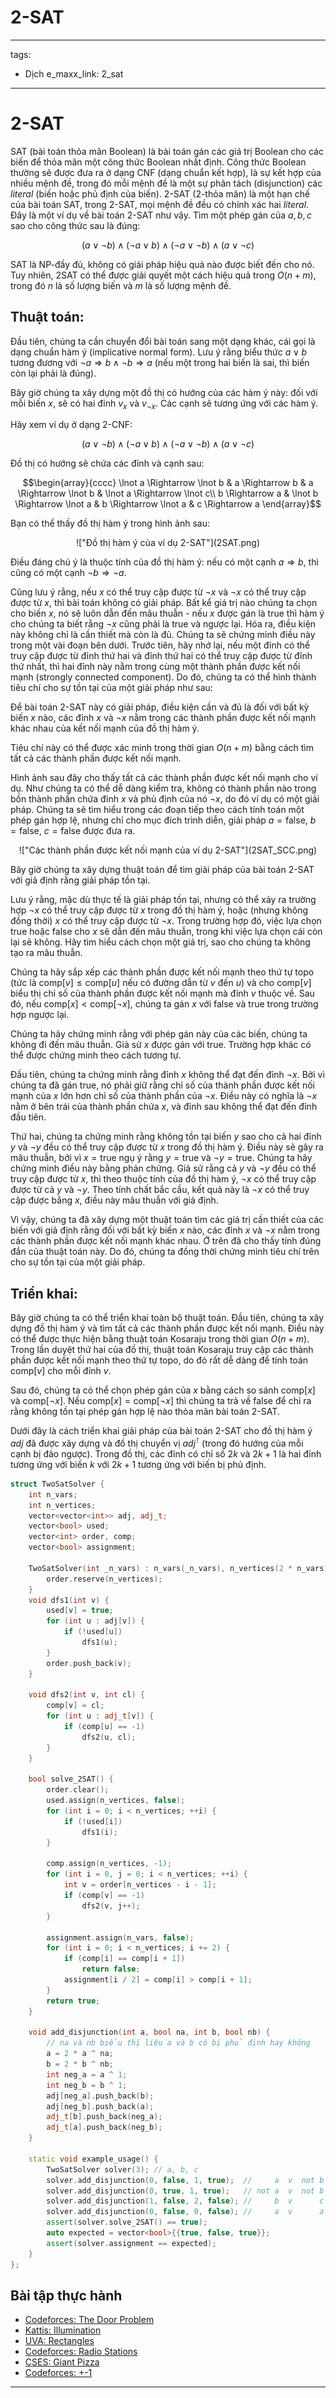 # 2-SAT

---
tags:
  - Dịch
e_maxx_link: 2_sat
---

# 2-SAT

SAT (bài toán thỏa mãn Boolean) là bài toán gán các giá trị Boolean cho các biến để thỏa mãn một công thức Boolean nhất định.
Công thức Boolean thường sẽ được đưa ra ở dạng CNF (dạng chuẩn kết hợp), là sự kết hợp của nhiều mệnh đề, trong đó mỗi mệnh đề là một sự phân tách (disjunction) các _literal_ (biến hoặc phủ định của biến).
2-SAT (2-thỏa mãn) là một hạn chế của bài toán SAT, trong 2-SAT, mọi mệnh đề đều có chính xác hai _literal_.
Đây là một ví dụ về bài toán 2-SAT như vậy.
Tìm một phép gán của $a, b, c$ sao cho công thức sau là đúng:

$$(a \lor \lnot b) \land (\lnot a \lor b) \land (\lnot a \lor \lnot b) \land (a \lor \lnot c)$$

SAT là NP-đầy đủ, không có giải pháp hiệu quả nào được biết đến cho nó.
Tuy nhiên, 2SAT có thể được giải quyết một cách hiệu quả trong $O(n + m)$, trong đó $n$ là số lượng biến và $m$ là số lượng mệnh đề.

## Thuật toán:

Đầu tiên, chúng ta cần chuyển đổi bài toán sang một dạng khác, cái gọi là dạng chuẩn hàm ý (implicative normal form).
Lưu ý rằng biểu thức $a \lor b$ tương đương với $\lnot a \Rightarrow b \land \lnot b \Rightarrow a$ (nếu một trong hai biến là sai, thì biến còn lại phải là đúng).

Bây giờ chúng ta xây dựng một đồ thị có hướng của các hàm ý này:
đối với mỗi biến $x$, sẽ có hai đỉnh $v_x$ và $v_{\lnot x}$.
Các cạnh sẽ tương ứng với các hàm ý.

Hãy xem ví dụ ở dạng 2-CNF:

$$(a \lor \lnot b) \land (\lnot a \lor b) \land (\lnot a \lor \lnot b) \land (a \lor \lnot c)$$

Đồ thị có hướng sẽ chứa các đỉnh và cạnh sau:

$$\begin{array}{cccc}
\lnot a \Rightarrow \lnot b & a \Rightarrow b & a \Rightarrow \lnot b & \lnot a \Rightarrow \lnot c\\
b \Rightarrow a & \lnot b \Rightarrow \lnot a & b \Rightarrow \lnot a & c \Rightarrow a
\end{array}$$

Bạn có thể thấy đồ thị hàm ý trong hình ảnh sau:

<center>!["Đồ thị hàm ý của ví dụ 2-SAT"](2SAT.png)</center>

Điều đáng chú ý là thuộc tính của đồ thị hàm ý:
nếu có một cạnh $a \Rightarrow b$, thì cũng có một cạnh $\lnot b \Rightarrow \lnot a$.

Cũng lưu ý rằng, nếu $x$ có thể truy cập được từ $\lnot x$ và $\lnot x$ có thể truy cập được từ $x$, thì bài toán không có giải pháp.
Bất kể giá trị nào chúng ta chọn cho biến $x$, nó sẽ luôn dẫn đến mâu thuẫn - nếu $x$ được gán là $\text{true}$ thì hàm ý cho chúng ta biết rằng $\lnot x$ cũng phải là $\text{true}$ và ngược lại.
Hóa ra, điều kiện này không chỉ là cần thiết mà còn là đủ.
Chúng ta sẽ chứng minh điều này trong một vài đoạn bên dưới.
Trước tiên, hãy nhớ lại, nếu một đỉnh có thể truy cập được từ đỉnh thứ hai và đỉnh thứ hai có thể truy cập được từ đỉnh thứ nhất, thì hai đỉnh này nằm trong cùng một thành phần được kết nối mạnh (strongly connected component).
Do đó, chúng ta có thể hình thành tiêu chí cho sự tồn tại của một giải pháp như sau:

Để bài toán 2-SAT này có giải pháp, điều kiện cần và đủ là đối với bất kỳ biến $x$ nào, các đỉnh $x$ và $\lnot x$ nằm trong các thành phần được kết nối mạnh khác nhau của kết nối mạnh của đồ thị hàm ý.

Tiêu chí này có thể được xác minh trong thời gian $O(n + m)$ bằng cách tìm tất cả các thành phần được kết nối mạnh.

Hình ảnh sau đây cho thấy tất cả các thành phần được kết nối mạnh cho ví dụ.
Như chúng ta có thể dễ dàng kiểm tra, không có thành phần nào trong bốn thành phần chứa đỉnh $x$ và phủ định của nó $\lnot x$, do đó ví dụ có một giải pháp.
Chúng ta sẽ tìm hiểu trong các đoạn tiếp theo cách tính toán một phép gán hợp lệ, nhưng chỉ cho mục đích trình diễn, giải pháp $a = \text{false}$, $b = \text{false}$, $c = \text{false}$ được đưa ra.

<center>!["Các thành phần được kết nối mạnh của ví dụ 2-SAT"](2SAT_SCC.png)</center>

Bây giờ chúng ta xây dựng thuật toán để tìm giải pháp của bài toán 2-SAT với giả định rằng giải pháp tồn tại.

Lưu ý rằng, mặc dù thực tế là giải pháp tồn tại, nhưng có thể xảy ra trường hợp $\lnot x$ có thể truy cập được từ $x$ trong đồ thị hàm ý, hoặc (nhưng không đồng thời) $x$ có thể truy cập được từ $\lnot x$.
Trong trường hợp đó, việc lựa chọn $\text{true}$ hoặc $\text{false}$ cho $x$ sẽ dẫn đến mâu thuẫn, trong khi việc lựa chọn cái còn lại sẽ không.
Hãy tìm hiểu cách chọn một giá trị, sao cho chúng ta không tạo ra mâu thuẫn.

Chúng ta hãy sắp xếp các thành phần được kết nối mạnh theo thứ tự topo (tức là $\text{comp}[v] \le \text{comp}[u]$ nếu có đường dẫn từ $v$ đến $u$) và cho $\text{comp}[v]$ biểu thị chỉ số của thành phần được kết nối mạnh mà đỉnh $v$ thuộc về.
Sau đó, nếu $\text{comp}[x] < \text{comp}[\lnot x]$, chúng ta gán $x$ với $\text{false}$ và $\text{true}$ trong trường hợp ngược lại.

Chúng ta hãy chứng minh rằng với phép gán này của các biến, chúng ta không đi đến mâu thuẫn.
Giả sử $x$ được gán với $\text{true}$.
Trường hợp khác có thể được chứng minh theo cách tương tự.

Đầu tiên, chúng ta chứng minh rằng đỉnh $x$ không thể đạt đến đỉnh $\lnot x$.
Bởi vì chúng ta đã gán $\text{true}$, nó phải giữ rằng chỉ số của thành phần được kết nối mạnh của $x$ lớn hơn chỉ số của thành phần của $\lnot x$.
Điều này có nghĩa là $\lnot x$ nằm ở bên trái của thành phần chứa $x$, và đỉnh sau không thể đạt đến đỉnh đầu tiên.

Thứ hai, chúng ta chứng minh rằng không tồn tại biến $y$ sao cho cả hai đỉnh $y$ và $\lnot y$ đều có thể truy cập được từ $x$ trong đồ thị hàm ý.
Điều này sẽ gây ra mâu thuẫn, bởi vì $x = \text{true}$ ngụ ý rằng $y = \text{true}$ và $\lnot y = \text{true}$.
Chúng ta hãy chứng minh điều này bằng phản chứng.
Giả sử rằng cả $y$ và $\lnot y$ đều có thể truy cập được từ $x$, thì theo thuộc tính của đồ thị hàm ý, $\lnot x$ có thể truy cập được từ cả $y$ và $\lnot y$.
Theo tính chất bắc cầu, kết quả này là $\lnot x$ có thể truy cập được bằng $x$, điều này mâu thuẫn với giả định.

Vì vậy, chúng ta đã xây dựng một thuật toán tìm các giá trị cần thiết của các biến với giả định rằng đối với bất kỳ biến $x$ nào, các đỉnh $x$ và $\lnot x$ nằm trong các thành phần được kết nối mạnh khác nhau.
Ở trên đã cho thấy tính đúng đắn của thuật toán này.
Do đó, chúng ta đồng thời chứng minh tiêu chí trên cho sự tồn tại của một giải pháp.

## Triển khai:

Bây giờ chúng ta có thể triển khai toàn bộ thuật toán.
Đầu tiên, chúng ta xây dựng đồ thị hàm ý và tìm tất cả các thành phần được kết nối mạnh.
Điều này có thể được thực hiện bằng thuật toán Kosaraju trong thời gian $O(n + m)$.
Trong lần duyệt thứ hai của đồ thị, thuật toán Kosaraju truy cập các thành phần được kết nối mạnh theo thứ tự topo, do đó rất dễ dàng để tính toán $\text{comp}[v]$ cho mỗi đỉnh $v$.

Sau đó, chúng ta có thể chọn phép gán của $x$ bằng cách so sánh $\text{comp}[x]$ và $\text{comp}[\lnot x]$.
Nếu $\text{comp}[x] = \text{comp}[\lnot x]$ thì chúng ta trả về $\text{false}$ để chỉ ra rằng không tồn tại phép gán hợp lệ nào thỏa mãn bài toán 2-SAT.

Dưới đây là cách triển khai giải pháp của bài toán 2-SAT cho đồ thị hàm ý $adj$ đã được xây dựng và đồ thị chuyển vị $adj^{\intercal}$ (trong đó hướng của mỗi cạnh bị đảo ngược).
Trong đồ thị, các đỉnh có chỉ số $2k$ và $2k+1$ là hai đỉnh tương ứng với biến $k$ với $2k+1$ tương ứng với biến bị phủ định.

```{.cpp file=2sat}
struct TwoSatSolver {
    int n_vars;
    int n_vertices;
    vector<vector<int>> adj, adj_t;
    vector<bool> used;
    vector<int> order, comp;
    vector<bool> assignment;

    TwoSatSolver(int _n_vars) : n_vars(_n_vars), n_vertices(2 * n_vars), adj(n_vertices), adj_t(n_vertices), used(n_vertices), order(), comp(n_vertices, -1), assignment(n_vars) {
        order.reserve(n_vertices);
    }
    void dfs1(int v) {
        used[v] = true;
        for (int u : adj[v]) {
            if (!used[u])
                dfs1(u);
        }
        order.push_back(v);
    }

    void dfs2(int v, int cl) {
        comp[v] = cl;
        for (int u : adj_t[v]) {
            if (comp[u] == -1)
                dfs2(u, cl);
        }
    }

    bool solve_2SAT() {
        order.clear();
        used.assign(n_vertices, false);
        for (int i = 0; i < n_vertices; ++i) {
            if (!used[i])
                dfs1(i);
        }

        comp.assign(n_vertices, -1);
        for (int i = 0, j = 0; i < n_vertices; ++i) {
            int v = order[n_vertices - i - 1];
            if (comp[v] == -1)
                dfs2(v, j++);
        }

        assignment.assign(n_vars, false);
        for (int i = 0; i < n_vertices; i += 2) {
            if (comp[i] == comp[i + 1])
                return false;
            assignment[i / 2] = comp[i] > comp[i + 1];
        }
        return true;
    }

    void add_disjunction(int a, bool na, int b, bool nb) {
        // na và nb biểu thị liệu a và b có bị phủ định hay không
        a = 2 * a ^ na;
        b = 2 * b ^ nb;
        int neg_a = a ^ 1;
        int neg_b = b ^ 1;
        adj[neg_a].push_back(b);
        adj[neg_b].push_back(a);
        adj_t[b].push_back(neg_a);
        adj_t[a].push_back(neg_b);
    }

    static void example_usage() {
        TwoSatSolver solver(3); // a, b, c
        solver.add_disjunction(0, false, 1, true);  //     a  v  not b
        solver.add_disjunction(0, true, 1, true);   // not a  v  not b
        solver.add_disjunction(1, false, 2, false); //     b  v      c
        solver.add_disjunction(0, false, 0, false); //     a  v      a
        assert(solver.solve_2SAT() == true);
        auto expected = vector<bool>{{true, false, true}};
        assert(solver.assignment == expected);
    }
};
```

## Bài tập thực hành
 * [Codeforces: The Door Problem](http://codeforces.com/contest/776/problem/D)
 * [Kattis: Illumination](https://open.kattis.com/problems/illumination)
 * [UVA: Rectangles](https://uva.onlinejudge.org/index.php?option=com_onlinejudge&Itemid=8&page=show_problem&problem=3081)
 * [Codeforces: Radio Stations](https://codeforces.com/problemset/problem/1215/F)
 * [CSES: Giant Pizza](https://cses.fi/problemset/task/1684)
 * [Codeforces: +-1](https://codeforces.com/contest/1971/problem/H)

--- 


